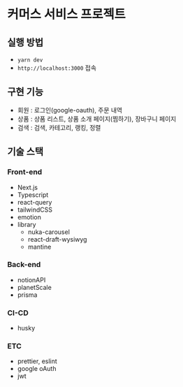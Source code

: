 # 커머스 서비스 프로젝트

## 실행 방법

- `yarn dev`
- `http://localhost:3000` 접속

## 구현 기능

- 회원 : 로그인(google-oauth), 주문 내역
- 상품 : 상품 리스트, 상품 소개 페이지(찜하기), 장바구니 페이지
- 검색 : 검색, 카테고리, 랭킹, 정렬

## 기술 스택

### Front-end

- Next.js
- Typescript
- react-query
- tailwindCSS
- emotion
- library
  - nuka-carousel
  - react-draft-wysiwyg
  - mantine

### Back-end

- notionAPI
- planetScale
- prisma

### CI-CD

- husky

### ETC

- prettier, eslint
- google oAuth
- jwt
